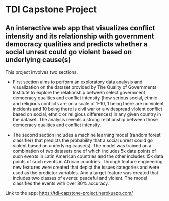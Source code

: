 # TDI Capstone Project

## An interactive web app that visualizes conflict intensity and its relationship with government democracy qualities and predicts whether a social unrest could go violent based on underlying cause(s)

This project involves two sections. 

- First section aims to perform an exploratory data analysis and visualization on the dataset provided by The Quality of Governments Institute to explore the relationship between select government democracy qualities and conflict intensity (how serious social, ethnic and religious conflicts are on a scale of 1-10, 1 being there are no violent incidents and 10 being there is civil war or a widespread violent conflict based on social, ethnic or religious differences) in any given country in the dataset. The analysis reveals a strong relationship between those democracy qualities and conflict intensity. 

- The second section includes a machine learning model (random forest classifier) that predicts the probability that a social unrest could go violent based on underlying cause(s). The model was trained on a combination of two datasets one of which includes 5k data points of such events in Latin American countries and the other includes 15k data points of such events in African countries. Through feature engineering new features were created that depict the issues categories and were used as the predictor variables. And a target feature was created that includes two classes of events: peaceful and violent. The model classifies the events with over 80% accuracy. 

Link to the app: https://tdi-capstone-project.herokuapp.com/ 